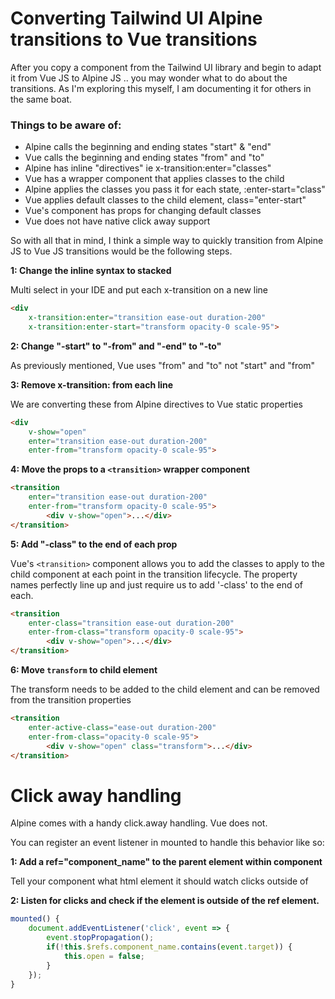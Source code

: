 # Converting Tailwind UI Alpine transitions to Vue transitions

After you copy a component from the Tailwind UI library and begin to adapt it from Vue JS to Alpine JS .. you may wonder what to do about the transitions. As I'm exploring this myself, I am documenting it for others in the same boat.

### Things to be aware of:
- Alpine calls the beginning and ending states "start" & "end"
- Vue calls the beginning and ending states "from" and "to"
- Alpine has inline "directives" ie x-transition:enter="classes"
- Vue has a wrapper component <transition> that applies classes to the child
- Alpine applies the classes you pass it for each state, :enter-start="class"
- Vue applies default classes to the child element, class="enter-start"
- Vue's <transition> component has props for changing default classes
- Vue does not have native click away support 

So with all that in mind, I think a simple way to quickly transition from Alpine JS to Vue JS transitions would be the following steps.

**1: Change the inline syntax to stacked**

Multi select in your IDE and put each x-transition on a new line

```html
<div
    x-transition:enter="transition ease-out duration-200"
    x-transition:enter-start="transform opacity-0 scale-95">
  ```

**2: Change "-start" to "-from" and "-end" to "-to"**

As previously mentioned, Vue uses "from" and "to" not "start" and "from"

**3: Remove x-transition: from each line**

We are converting these from Alpine directives to Vue static properties

```html
<div
    v-show="open"
    enter="transition ease-out duration-200"
    enter-from="transform opacity-0 scale-95">
```

**4: Move the props to a `<transition>` wrapper component**

```html
<transition
    enter="transition ease-out duration-200"
    enter-from="transform opacity-0 scale-95">
        <div v-show="open">...</div>
</transition>
```

**5: Add "-class" to the end of each prop**

Vue's `<transition>` component allows you to add the classes to apply to the child component at each point in the transition lifecycle. The property names perfectly line up and just require us to add '-class' to the end of each.

```html
<transition
    enter-class="transition ease-out duration-200"
    enter-from-class="transform opacity-0 scale-95">
        <div v-show="open">...</div>
</transition>
```

**6: Move `transform` to child element**

The transform needs to be added to the child element and can be removed from the transition properties


```html
<transition
    enter-active-class="ease-out duration-200"
    enter-from-class="opacity-0 scale-95">
        <div v-show="open" class="transform">...</div>
</transition>
```


# Click away handling

Alpine comes with a handy click.away handling. Vue does not.

You can register an event listener in mounted to handle this behavior like so:

**1: Add a ref="component_name" to the parent element within component**

Tell your component what html element it should watch clicks outside of

**2: Listen for clicks and check if the element is outside of the ref element.**

```js
mounted() {
    document.addEventListener('click', event => {    
        event.stopPropagation();
        if(!this.$refs.component_name.contains(event.target)) {
            this.open = false;
        }
    });
}
```
